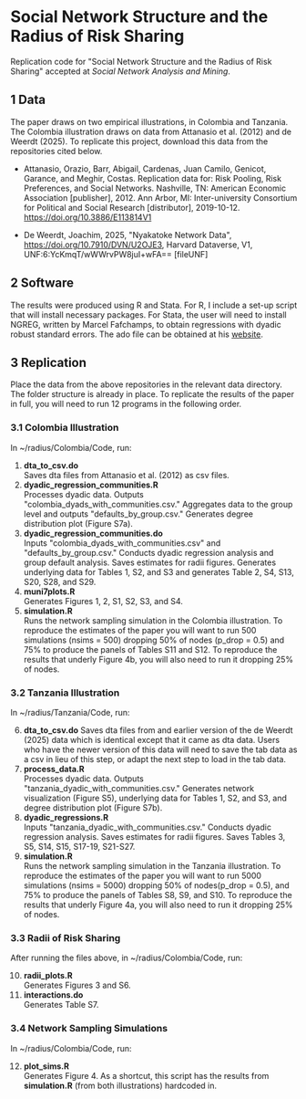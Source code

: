 # Social Network Structure and the Radius of Risk Sharing
Replication code for "Social Network Structure and the Radius of Risk Sharing" accepted at _Social Network Analysis and Mining_. 

## 1 Data
The paper draws on two empirical illustrations, in Colombia and Tanzania. The Colombia illustration draws on data from Attanasio et al. (2012) and de Weerdt (2025). To replicate this project, download this data from the repositories cited below.

+ Attanasio, Orazio, Barr, Abigail, Cardenas, Juan Camilo, Genicot, Garance, and Meghir, Costas. Replication data for: Risk Pooling, Risk Preferences, and Social Networks. Nashville, TN: American Economic Association [publisher], 2012. Ann Arbor, MI: Inter-university Consortium for Political and Social Research [distributor], 2019-10-12. https://doi.org/10.3886/E113814V1

+ De Weerdt, Joachim, 2025, "Nyakatoke Network Data", https://doi.org/10.7910/DVN/U2OJE3, Harvard Dataverse, V1, UNF:6:YcKmqT/wWWrvPW8juI+wFA== [fileUNF]

## 2 Software
The results were produced using R and Stata. For R, I include a set-up script that will install necessary packages. For Stata, the user will need to install NGREG, written by Marcel Fafchamps, to obtain regressions with dyadic robust standard errors. The ado file can be obtained at his [website](https://web.stanford.edu/~fafchamp/resources.html).

## 3 Replication
Place the data from the above repositories in the relevant data directory. The folder structure is already in place. To replicate the results of the paper in full, you will need to run 12 programs in the following order. 

### 3.1 Colombia Illustration
In ~/radius/Colombia/Code, run:

1. **dta_to_csv.do**  
   Saves dta files from Attanasio et al. (2012) as csv files.
2. **dyadic_regression_communities.R**  
   Processes dyadic data. Outputs "colombia_dyads_with_communities.csv." Aggregates data to the group level and outputs "defaults_by_group.csv." Generates degree distribution plot (Figure S7a).
3. **dyadic_regression_communities.do**  
   Inputs "colombia_dyads_with_communities.csv" and "defaults_by_group.csv." Conducts dyadic regression analysis and group default analysis. Saves estimates for radii figures. Generates underlying data for Tables 1, S2, and S3 and generates Table 2, S4, S13, S20, S28, and S29.
4. **muni7plots.R**  
   Generates Figures 1, 2, S1, S2, S3, and S4.
5. **simulation.R**  
   Runs the network sampling simulation in the Colombia illustration. To reproduce the estimates of the paper you will want to run 500 simulations (nsims = 500) dropping 50% of nodes (p_drop = 0.5) and 75% to produce the panels of Tables S11 and S12. To reproduce the results that underly Figure 4b, you will also need to run it dropping 25% of nodes. 

### 3.2 Tanzania Illustration
In ~/radius/Tanzania/Code, run:

6. **dta_to_csv.do**
   Saves dta files from and earlier version of the de Weerdt (2025) data which is identical except that it came as dta data. Users who have the newer version of this data will need to save the tab data as a csv in lieu of this step, or adapt the next step to load in the tab data. 
7. **process_data.R**  
   Processes dyadic data. Outputs "tanzania_dyadic_with_communities.csv." Generates network visualization (Figure S5), underlying data for Tables 1, S2, and S3, and degree distribution plot (Figure S7b).
8. **dyadic_regressions.R**  
   Inputs "tanzania_dyadic_with_communities.csv." Conducts dyadic regression analysis. Saves estimates for radii figures. Saves Tables 3, S5, S14, S15, S17-19, S21-S27.
9. **simulation.R**  
   Runs the network sampling simulation in the Tanzania illustration. To reproduce the estimates of the paper you will want to run 5000 simulations (nsims = 5000) dropping 50% of nodes(p_drop = 0.5), and 75% to produce the panels of Tables S8, S9, and S10. To reproduce the results that underly Figure 4a, you will also need to run it dropping 25% of nodes. 


### 3.3 Radii of Risk Sharing
After running the files above, in ~/radius/Colombia/Code, run:

10. **radii_plots.R**  
   Generates Figures 3 and S6.
11. **interactions.do**  
   Generates Table S7.

### 3.4 Network Sampling Simulations
In ~/radius/Colombia/Code, run:

12. **plot_sims.R**  
    Generates Figure 4. As a shortcut, this script has the results from **simulation.R** (from both illustrations) hardcoded in.



